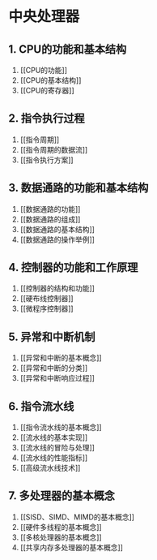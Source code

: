 # 中央处理器

## 1. CPU的功能和基本结构

1. [[CPU的功能]]
2. [[CPU的基本结构]]
3. [[CPU的寄存器]]

## 2. 指令执行过程

1. [[指令周期]]
2. [[指令周期的数据流]]
3. [[指令执行方案]]

## 3. 数据通路的功能和基本结构

1. [[数据通路的功能]]
2. [[数据通路的组成]]
3. [[数据通路的基本结构]]
4. [[数据通路的操作举例]]

## 4. 控制器的功能和工作原理

1. [[控制器的结构和功能]]
2. [[硬布线控制器]]
3. [[微程序控制器]]

## 5. 异常和中断机制

1. [[异常和中断的基本概念]]
2. [[异常和中断的分类]]
3. [[异常和中断响应过程]]

## 6. 指令流水线

1. [[指令流水线的基本概念]]
2. [[流水线的基本实现]]
3. [[流水线的冒险与处理]]
4. [[流水线的性能指标]]
5. [[高级流水线技术]]

## 7. 多处理器的基本概念

1. [[SISD、SIMD、MIMD的基本概念]]
2. [[硬件多线程的基本概念]]
3. [[多核处理器的基本概念]]
4. [[共享内存多处理器的基本概念]]
